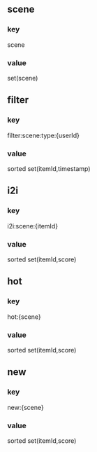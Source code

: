 ## scene
### key
scene
### value
set(scene)

## filter
### key 
filter:scene:type:{userId} 
### value
sorted set(itemId,timestamp) 

## i2i
### key
i2i:scene:{itemId}
### value
sorted set(itemId,score)

## hot
### key
hot:{scene}
### value
sorted set(itemId,score)

## new 
### key
new:{scene}
### value
sorted set(itemId,score)
